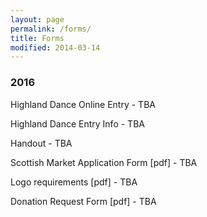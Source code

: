 ```yaml
---
layout: page
permalink: /forms/
title: Forms
modified: 2014-03-14
---
```


<div class="pagination" markdown="1">

<h3>2016</h3>
Highland Dance Online Entry - TBA

Highland Dance Entry Info - TBA

Handout - TBA

Scottish Market Application Form [pdf] - TBA

Logo requirements [pdf] - TBA

Donation Request Form [pdf] - TBA
</div>
